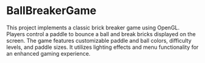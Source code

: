 # BallBreakerGame
This project implements a classic brick breaker game using OpenGL. Players control a paddle to bounce a ball and break bricks displayed on the screen. The game features customizable paddle and ball colors, difficulty levels, and paddle sizes. It utilizes lighting effects and menu functionality for an enhanced gaming experience.
